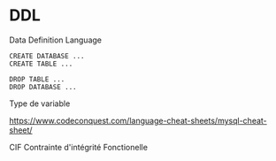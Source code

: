 # DDL 

Data Definition Language

```
CREATE DATABASE ...
CREATE TABLE ...

DROP TABLE ...
DROP DATABASE ...
```

Type de variable

https://www.codeconquest.com/language-cheat-sheets/mysql-cheat-sheet/

CIF Contrainte d'intégrité Fonctionelle

```

```
